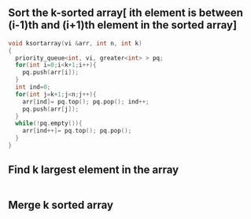## Sort the k-sorted array[ ith element is between (i-1)th and (i+1)th element in the sorted array]
```cpp
void ksortarray(vi &arr, int n, int k)
{
  priority_queue<int, vi, greater<int> > pq;
  for(int i=0;i<k+1;i++){
    pq.push(arr[i]);
  }
  int ind=0;
  for(int j=k+1;j<n;j++){
    arr[ind]= pq.top(); pq.pop(); ind++;
    pq.push(arr[j]);
  }
  while(!pq.empty()){
    arr[ind++]= pq.top(); pq.pop();
  }
}
```
## Find k largest element in the array
```cpp
```
## Merge k sorted array
```cpp
```
